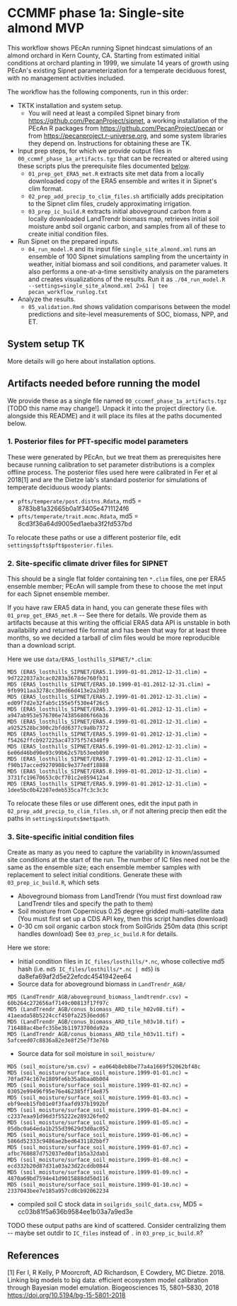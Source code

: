 # CCMMF phase 1a: Single-site almond MVP


 This workflow shows PEcAn running Sipnet hindcast simulations of an almond orchard in Kern County, CA. Starting from estimated initial conditions at orchard planting in 1999, we simulate 14 years of growth using PEcAn's existing Sipnet parameterization for a temperate deciduous forest, with no management activities included.

 The workflow has the following components, run in this order:

* TKTK installation and system setup.
  - You will need at least a compiled Sipnet binary from https://github.com/PecanProject/sipnet, a working installation of the PEcAn R packages from https://github.com/PecanProject/pecan or from https://pecanproject.r-universe.org, and some system libraries they depend on. Instructions for obtaining these are TK.
* Input prep steps, for which we provide output files in `00_ccmmf_phase_1a_artifacts.tgz` that can be recreated or altered using these scripts plus the prerequisite files documented [below](#artifacts-needed-before-running-the-model).
  - `01_prep_get_ERA5_met.R` extracts site met data from a locally downloaded copy of the ERA5 ensemble and writes it in Sipnet's clim format.
  - `02_prep_add_precip_to_clim_files.sh` artificially adds precipitation to the Sipnet clim files, crudely approximating irrigation.
  - `03_prep_ic_build.R` extracts initial aboveground carbon from a locally downloaded LandTrendr biomass map, retrieves initial soil moisture anbd soil organic carbon, and samples from all of these to create initial condition files.
* Run Sipnet on the prepared inputs.
  - `04_run_model.R` and its input file `single_site_almond.xml` runs an ensemble of 100 Sipnet simulations sampling from the uncertainty in weather, initial biomass and soil conditions, and parameter values. It also performs a one-at-a-time sensitivity analysis on the parameters and creates visualizations of the results. Run it as `./04_run_model.R --settings=single_site_almond.xml 2>&1 | tee pecan_workflow_runlog.txt`
* Analyze the results.
  - `05_validation.Rmd` shows validation comparisons between the model predictions and site-level measurements of SOC, biomass, NPP, and ET.


## System setup TK

More details will go here about installation options.


## Artifacts needed before running the model

We provide these as a single file named `00_cccmmf_phase_1a_artifacts.tgz` [TODO this name may change!]. Unpack it into the project directory (i.e. alongside this README) and it will place its files at the paths documented below.


### 1. Posterior files for PFT-specific model parameters

These were generated by PEcAn, but we treat them as prerequisites here because running calibration to set parameter distributions is a complex offline process. The posterior files used here were calibrated in Fer et al 2018[1] and are the Dietze lab's standard posterior for simulations of temperate deciduous woody plants:

* `pfts/temperate/post.distns.Rdata`, md5 = 8783b81a32665b0a1f3405e4711124f6
* `pfts/temperate/trait.mcmc.Rdata`, md5 = 8cd3f36a64d9005ed1aeba3f2fd537bd

To relocate these paths or use a different posterior file, edit `settings$pfts$pft$posterior.files`.


### 2. Site-specific climate driver files for SIPNET

This should be a single flat folder containing ten `*.clim` files, one per ERA5 ensemble member; PEcAn will sample from these to choose the met input for each Sipnet ensemble member.

If you have raw ERA5 data in hand, you can generate these files with `01_prep_get_ERA5_met.R` -- See there for details. We provide them as artifacts because at this writing the official ERA5 data API is unstable in both availability and returned file format and has been that way for at least three months, so we decided a tarball of clim files would be more reproducible than a download script.

Here we use `data/ERA5_losthills_SIPNET/*.clim`:
```
MD5 (ERA5_losthills_SIPNET/ERA5.1.1999-01-01.2012-12-31.clim) = 9d7222037a3cac0283a3678de760fb31
MD5 (ERA5_losthills_SIPNET/ERA5.10.1999-01-01.2012-12-31.clim) = 9fb9911aa3278cc30ed66d413e2a2d03
MD5 (ERA5_losthills_SIPNET/ERA5.2.1999-01-01.2012-12-31.clim) = ed09f7d2e32fab5c155e5f530e4f26c5
MD5 (ERA5_losthills_SIPNET/ERA5.3.1999-01-01.2012-12-31.clim) = a947ab953e576706e743856806f66b36
MD5 (ERA5_losthills_SIPNET/ERA5.4.1999-01-01.2012-12-31.clim) = a9252528bc300c2bfdd6377c9a8b7372
MD5 (ERA5_losthills_SIPNET/ERA5.5.1999-01-01.2012-12-31.clim) = f54262ffcb927225ac47375f574340f9
MD5 (ERA5_losthills_SIPNET/ERA5.6.1999-01-01.2012-12-31.clim) = 6e06d46bd90e93c99b62c57b53eeb090
MD5 (ERA5_losthills_SIPNET/ERA5.7.1999-01-01.2012-12-31.clim) = f90b17acced9270908c9e377edf18888
MD5 (ERA5_losthills_SIPNET/ERA5.8.1999-01-01.2012-12-31.clim) = 3731fc19670653c0cf701c2e859412a4
MD5 (ERA5_losthills_SIPNET/ERA5.9.1999-01-01.2012-12-31.clim) = 1dee5bc0b42207edeb535ca7fc3c3c3c
```

To relocate these files or use different ones, edit the input path in `02_prep_add_precip_to_clim_files.sh`, or if not altering precip then edit the paths in `settings$inputs$met$path`.


### 3. Site-specific initial condition files

Create as many as you need to capture the variability in known/assumed site conditions at the start of the run.
The number of IC files need not be the same as the ensemble size; each ensemble member samples with replacement to select initial conditions.
Generate these with `03_prep_ic_build.R`, which sets
  - Aboveground biomass from LandTrendr
    (You must first download raw LandTrendr tiles and specify the path to them)
  - Soil moisture from Copernicus 0.25 degree gridded multi-satellite data
    (You must first set up a CDS API key, then this script handles download)
  - 0-30 cm soil organic carbon stock from SoilGrids 250m data
    (this script handles download)
See `03_prep_ic_build.R` for details.

Here we store:
* Initial condition files in `IC_files/losthills/*.nc`, whose collective md5 hash (i.e. `md5 IC_files/losthills/*.nc | md5`) is da8efa69af2d5e22efcdc4541942ee64
* Source data for aboveground biomass in `LandTrendr_AGB/`
```
MD5 (LandTrendr_AGB/aboveground_biomass_landtrendr.csv) = 60b264c272656af7149c00813f17f97c
MD5 (LandTrendr_AGB/conus_biomass_ARD_tile_h02v08.tif) = 41aeada58b5224ccf450fa22536edd67
MD5 (LandTrendr_AGB/conus_biomass_ARD_tile_h03v10.tif) = 716488ac4befc35be3b11973700da92a
MD5 (LandTrendr_AGB/conus_biomass_ARD_tile_h03v11.tif) = 5afceed07c8836a82e3e8f25e7f3e76b
```
- Source data for soil moisture in `soil_moisture/`
```
MD5 (soil_moisture/sm.csv) = ea064b8eb8be77a4a1669f52062bf48c
MD5 (soil_moisture/surface_soil_moisture.1999-01-01.nc) = 70fad74c167e1809fe6b35a0baa0b004
MD5 (soil_moisture/surface_soil_moisture.1999-01-02.nc) = 03052e99496f95e76e462385ff14e875
MD5 (soil_moisture/surface_soil_moisture.1999-01-03.nc) = ebf9eeb15fb01e0f3faafd937b1992bf
MD5 (soil_moisture/surface_soil_moisture.1999-01-04.nc) = c2337eaa91d96d3f55222e289326fe02
MD5 (soil_moisture/surface_soil_moisture.1999-01-05.nc) = 05dbc0a64eda1b255d39629d3d0ac052
MD5 (soil_moisture/surface_soil_moisture.1999-01-06.nc) = 5866d52333c9486ae2bed6431182bbf7
MD5 (soil_moisture/surface_soil_moisture.1999-01-07.nc) = afbc760887d752037ed0af1b5a32dab1
MD5 (soil_moisture/surface_soil_moisture.1999-01-08.nc) = ecd332b20d87d31a03a23d22cddb0844
MD5 (soil_moisture/surface_soil_moisture.1999-01-09.nc) = 4870a69bd7594e41d9015888dd50d116
MD5 (soil_moisture/surface_soil_moisture.1999-01-10.nc) = 2337043bee7e185a957cd8cb92062234
```
- compiled soil C stock data in `soilgrids_soilC_data.csv`, MD5 = cc03b81f5a636b9584ee1b03a7a9ed3e

TODO these output paths are kind of scattered. Consider centralizing them -- maybe set outdir to `IC_files` instead of `.` in `03_prep_ic_build.R`?


## References

[1] Fer I, R Kelly, P Moorcroft, AD Richardson, E Cowdery, MC Dietze. 2018. Linking big models to big data: efficient ecosystem model calibration through Bayesian model emulation. Biogeosciences 15, 5801–5830, 2018 https://doi.org/10.5194/bg-15-5801-2018
